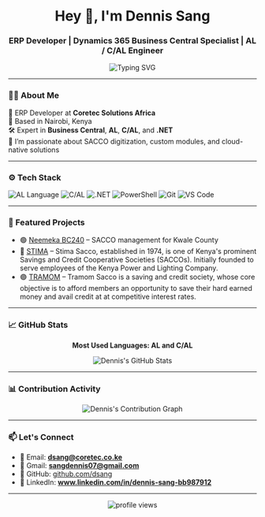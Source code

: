 
<h1 align="center">Hey 👋, I'm Dennis Sang</h1>
<h3 align="center">ERP Developer | Dynamics 365 Business Central Specialist | AL / C/AL Engineer</h3>

<!-- 🖋️ Typing animation -->
<p align="center">
  <img src="https://readme-typing-svg.herokuapp.com?font=Fira+Code&size=22&pause=1000&color=00F794&center=true&vCenter=true&width=500&lines=ERP+Developer+based+in+Kenya.;I+specialize+in+AL+%26+C%2FAL+for+Business+Central.;Transforming+SACCOs+with+smart+automation.;Let's+build+something+great+together!" alt="Typing SVG" />
</p>

---

### 🧑‍💻 About Me

💼 ERP Developer at **Coretec Solutions Africa**  
📍 Based in Nairobi, Kenya  
🛠️ Expert in **Business Central**, **AL**, **C/AL**, and **.NET**  
💬 I’m passionate about SACCO digitization, custom modules, and cloud-native solutions

---

### ⚙️ Tech Stack

![AL Language](https://img.shields.io/badge/AL-Business_Central-ff8c00?style=for-the-badge&logo=microsoft)
![C/AL](https://img.shields.io/badge/CAL-Dynamics_NAV-blue?style=for-the-badge&logo=microsoft)
![.NET](https://img.shields.io/badge/.NET-Core-purple?style=for-the-badge&logo=dotnet)
![PowerShell](https://img.shields.io/badge/PowerShell-Scripting-blue?style=for-the-badge&logo=powershell)
![Git](https://img.shields.io/badge/Git-Version_Control-orange?style=for-the-badge&logo=git)
![VS Code](https://img.shields.io/badge/VSCode-Editor-007ACC?style=for-the-badge&logo=visual-studio-code)

---

### 📌 Featured Projects

- 🟢 [Neemeka BC240](https://github.com/CoreTecDevelopers/NEEMEKA) – SACCO management for Kwale County  
- 🔵 [STIMA](https://github.com/CoreTecDevelopers/STIMA) – Stima Sacco, established in 1974, is one of Kenya's prominent Savings and Credit Cooperative Societies (SACCOs). Initially founded to serve employees of the Kenya Power and Lighting Company.  
- 🟣 [TRAMOM](https://github.com/CoreTecDevelopers/TRAMOM) – Tramom Sacco is a saving and credit society, whose core objective is to afford members an opportunity to save their hard earned money and avail credit at at competitive interest rates.  

---

### 📈 GitHub Stats

<p align="center"><b>Most Used Languages: AL and C/AL</b></p>

<p align="center">
  <img src="https://github-readme-stats.vercel.app/api?username=dsang&show_icons=true&theme=radical&count_private=true" alt="Dennis's GitHub Stats" />
</p>

---

### 📊 Contribution Activity

<p align="center">
  <img src="https://github-readme-activity-graph.vercel.app/graph?username=dsang&theme=react-dark&area=true&hide_border=true" alt="Dennis's Contribution Graph" />
</p>

---

### 📫 Let's Connect

- 📧 Email: **dsang@coretec.co.ke**
- 📧 Gmail: **sangdennis07@gmail.com** 
- 💼 GitHub: [github.com/dsang](https://github.com/kiplacheru)  
- 🔗 LinkedIn: **www.linkedin.com/in/dennis-sang-bb987912**

---

<p align="center">
  <img src="https://komarev.com/ghpvc/?username=dsang&label=Profile%20Views&color=0e75b6&style=flat" alt="profile views" />
</p>
